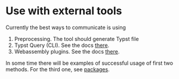 # Use with external tools
Currently the best ways to communicate is using

1. Preprocessing. The tool should generate Typst file
2. Typst Query (CLI). See the docs [there](https://typst.app/docs/reference/meta/query#command-line-queries).
3. Webassembly plugins. See the docs [there](https://typst.app/docs/reference/foundations/plugin/).

In some time there will be examples of successful usage of first two methods. For the third one, see [packages](../packages/index.md).
